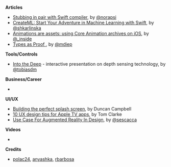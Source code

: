 
**Articles**

* [Stubbing in pair with Swift compiler](https://medium.com/@londeix/stubbing-in-pair-with-swift-compiler-c951770a295b), by [@norapsi](https://twitter.com/norapsi)
* [CreateML: Start Your Adventure in Machine Learning with Swift](https://www.netguru.co/codestories/createml-start-your-adventure-in-machine-learning-with-swift), by [@shkarlinska](https://twitter.com/shkarlinska)
* [Animations are assets: using Core Animation archives on iOS](https://rambo.codes/ios/2018/11/11/animations-are-assets.html), by [@_inside](https://www.twitter.com/_inside)
* [Types as Proof ](https://matt.diephouse.com/2018/11/types-as-proof/), by [@mdiep](https://twitter.com/mdiep)

**Tools/Controls**

* [Into the Deep](https://git.kabellmunk.dk/talks/into-the-deep) - interactive presentation on depth sensing technology, by [@tobiasdm](https://twitter.com/tobiasdm)

**Business/Career**

* 

**UI/UX**

* [Building the perfect splash screen](https://medium.com/@duncancampbell/building-the-perfect-splash-screen-46e080395f06), by Duncan Campbell
* [10 UX design tips for Apple TV apps](https://www.justinmind.com/blog/10-ux-design-tips-for-apple-tv-apps/), by Tom Clarke
* [Use Case For Augmented Reality In Design](https://www.smashingmagazine.com/2018/11/use-case-for-augmented-reality-in-design/), by [@sescacca](https://twitter.com/sescacca)

**Videos**

* 

**Credits**

* [polac24](https://github.com/polac24), [anyashka](https://github.com/anyashka), [rbarbosa](https://github.com/rbarbosa)
